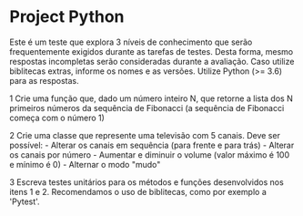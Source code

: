 # Project Python

Este é um teste que explora 3 níveis de conhecimento que serão frequentemente exigidos durante as tarefas de testes.
Desta forma, mesmo respostas incompletas serão consideradas durante a avaliação.
Caso utilize biblitecas extras, informe os nomes e as versões.
Utilize Python (>= 3.6) para as respostas.

1 Crie uma função que, dado um número inteiro N, que retorne a lista dos N primeiros números da sequência de Fibonacci (a sequência de Fibonacci começa com o número 1)

2 Crie uma classe que represente uma televisão com 5 canais. Deve ser possível:
    - Alterar os canais em sequência (para frente e para trás)
    - Alterar os canais por número
    - Aumentar e diminuir o volume (valor máximo é 100 e mínimo é 0)
    - Alternar o modo "mudo"

3 Escreva testes unitários para os métodos e funções desenvolvidos nos itens 1 e 2. Recomendamos o uso de biblitecas, como por exemplo a 'Pytest'.